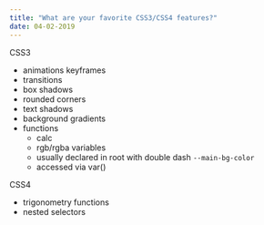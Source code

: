 ```yaml
---
title: "What are your favorite CSS3/CSS4 features?"
date: 04-02-2019
---
```


CSS3
- animations keyframes
- transitions
- box shadows
- rounded corners
- text shadows
- background gradients
- functions
  - calc
  - rgb/rgba
variables
  - usually declared in root with double dash `--main-bg-color`
  - accessed via var()

CSS4
- trigonometry functions
- nested selectors